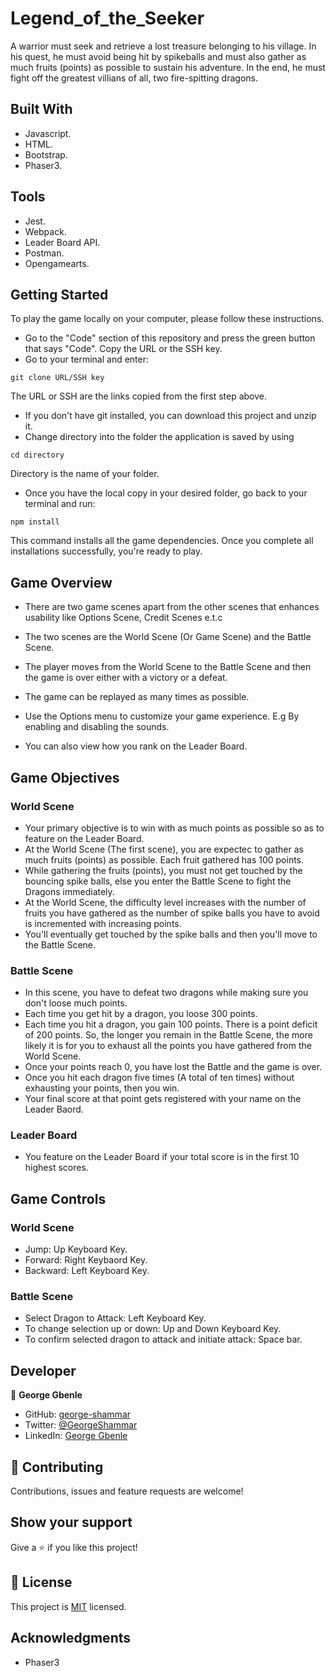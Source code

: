 # Legend_of_the_Seeker
A warrior must seek and retrieve a lost treasure belonging to his village. In his quest, he must avoid being hit by spikeballs and must also gather as much fruits (points) as possible to sustain his adventure. In the end, he must fight off the greatest villians of all, two fire-spitting dragons.  

## Built With
- Javascript.
- HTML.
- Bootstrap.
- Phaser3.

## Tools
- Jest.
- Webpack.
- Leader Board API.
- Postman.
- Opengamearts.

## Getting Started

To play the game locally on your computer, please follow these instructions.

- Go to the "Code" section of this repository and press the green button that says "Code". Copy the URL or the SSH key.
- Go to your terminal and enter:
```
git clone URL/SSH key
```

The URL or SSH are the links copied from the first step above.

- If you don't have git installed, you can download this project and unzip it.
- Change directory into the folder the application is saved by using 
```
cd directory
```
Directory is the name of your folder.

- Once you have the local copy in your desired folder, go back to your terminal and run:
```
npm install
```
This command installs all the game dependencies. Once you complete all installations successfully, you're ready to play.

## Game Overview

- There are two game scenes apart from the other scenes that enhances usability like Options Scene, Credit Scenes e.t.c

- The two scenes are the World Scene (Or Game Scene) and the Battle Scene.
- The player moves from the World Scene to the Battle Scene and then the game is over either with a victory or a defeat.
- The game can be replayed as many times as possible.
- Use the Options menu to customize your game experience. E.g By enabling and disabling the sounds.
- You can also view how you rank on the Leader Board.

## Game Objectives

### World Scene
- Your primary objective is to win with as much points as possible so as to feature on the Leader Board.
- At the World Scene (The first scene), you are expectec to gather as much fruits (points) as possible. Each fruit gathered has 100 points.
- While gathering the fruits (points), you must not get touched by the bouncing spike balls, else you enter the Battle Scene to fight the Dragons immediately.
- At the World Scene, the difficulty level increases with the number of fruits you have gathered as the number of spike balls you have to avoid is incremented with increasing points.
- You'll eventually get touched by the spike balls and then you'll move to the Battle Scene.

### Battle Scene
- In this scene, you have to defeat two dragons while making sure you don't loose much points.
- Each time you get hit by a dragon, you loose 300 points.
- Each time you hit a dragon, you gain 100 points. There is a point deficit of 200 points. So, the longer you remain in the Battle Scene, the more likely it is for you to exhaust all the points you have gathered from the World Scene.
- Once your points reach 0, you have lost the Battle and the game is over.
- Once you hit each dragon five times (A total of ten times) without exhausting your points, then you win.
- Your final score at that point gets registered with your name on the Leader Baord.

### Leader Board
- You feature on the Leader Board if your total score is in the first 10 highest scores.

## Game Controls

### World Scene
- Jump: Up Keyboard Key.
- Forward: Right Keybaord Key.
- Backward: Left Keyboard Key.

### Battle Scene
- Select Dragon to Attack: Left Keyboard Key.
- To change selection up or down: Up and Down Keyboard Key.
- To confirm selected dragon to attack and initiate attack: Space bar.


## Developer

👤 **George Gbenle**

- GitHub: [george-shammar](https://github.com/george-shammar)
- Twitter: [@GeorgeShammar](https://twitter.com/GeorgeShammar)
- LinkedIn: [George Gbenle](https://www.linkedin.com/in/georgegbenle/)


## 🤝 Contributing

Contributions, issues and feature requests are welcome!


## Show your support

Give a ⭐️ if you like this project!


## 📝 License

This project is [MIT](LICENSE) licensed.

## Acknowledgments
- Phaser3
